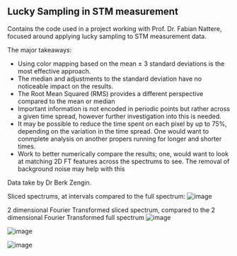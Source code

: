 ## Lucky Sampling in STM measurement

Contains the code used in a project working with Prof. Dr. Fabian Nattere, focused around applying lucky sampling to STM measurement data.

The major takeaways:

- Using color mapping based on the mean ± 3 standard deviations is the most effective approach.
- The median and adjustments to the standard deviation have no noticeable impact on the results. 
- The Root Mean Squared (RMS) provides a different perspective compared to the mean or median
- Important information is not encoded in periodic points but rather across a given time spread, however further investigation into this is needed.
- It may be possible to reduce the time spent on each pixel by up to 75%, depending on the variation in the time spread. One would want to conmplete analysis on another propers running for longer and shorter times.
- Work to better numerically compare the results; one, would want to look at matching 2D FT features across the spectrums to see. The removal of background noise may help with this

Data take by Dr Berk Zengin.

Sliced spectrums, at intervals compared to the full spectrum:
![image](https://github.com/user-attachments/assets/e6dff35e-8ff5-4da9-a70b-ac1db251a12f)

2 dimensional Fourier Transformed sliced spectrum, compared to the 2 dimensional Fourier Transformed full spectrum
![image](https://github.com/user-attachments/assets/deb0320f-e8af-423e-acab-b2377394a968)


![image](https://github.com/user-attachments/assets/d186dee2-d16b-4a06-88ee-82024602642d)

![image](https://github.com/user-attachments/assets/55e8ed54-e88c-4e44-850d-accb8811a91a)


